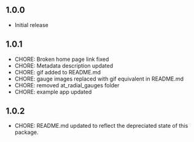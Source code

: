 ## 1.0.0

* Initial release

## 1.0.1
* CHORE: Broken home page link fixed
* CHORE: Metadata description updated
* CHORE: gif added to README.md
* CHORE: gauge images replaced with gif equivalent in README.md
* CHORE: removed at_radial_gauges folder
* CHORE: example app updated
  
## 1.0.2
* CHORE: README.md updated to reflect the depreciated state of this package.